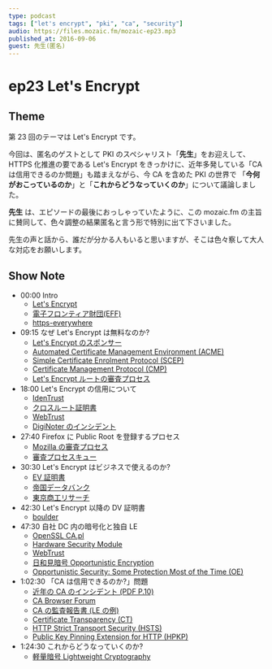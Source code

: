 ```yaml
---
type: podcast
tags: ["let's encrypt", "pki", "ca", "security"]
audio: https://files.mozaic.fm/mozaic-ep23.mp3
published_at: 2016-09-06
guest: 先生(匿名)
---
```


# ep23 Let's Encrypt

## Theme

第 23 回のテーマは Let's Encrypt です。

今回は、匿名のゲストとして PKI のスペシャリスト「**先生**」をお迎えして、 HTTPS 化推進の要である Let's Encrypt をきっかけに、近年多発している「CA は信用できるのか問題」も踏まえながら、今 CA を含めた PKI の世界で 「**今何がおこっているのか**」と「**これからどうなっていくのか**」について議論しました。

**先生** は、エピソードの最後におっしゃっていたように、この mozaic.fm の主旨に賛同して、色々調整の結果匿名と言う形で特別に出て下さいました。

先生の声と話から、誰だが分かる人もいると思いますが、そこは色々察して大人な対応をお願いします。

## Show Note

- 00:00 Intro
  - [Let's Encrypt](https://letsencrypt.org/)
  - [電子フロンティア財団(EFF)](https://www.eff.org/)
  - [https-everywhere](https://www.eff.org/https-everywhere)
- 09:15 なぜ Let's Encrypt は無料なのか?
  - [Let's Encrypt のスポンサー](https://letsencrypt.org/sponsors/)
  - [Automated Certificate Management Environment (ACME)](https://github.com/letsencrypt/acme-spec)
  - [Simple Certificate Enrolment Protocol (SCEP)](https://www.ietf.org/id/draft-gutmann-scep.txt)
  - [Certificate Management Protocol (CMP)](https://tools.ietf.org/html/rfc4210)
  - [Let's Encrypt ルートの審査プロセス](https://bugzilla.mozilla.org/show_bug.cgi?id=1204656)
- 18:00 Let's Encrypt の信用について
  - [IdenTrust](https://www.identrust.com/)
  - [クロスルート証明書](https://jp.globalsign.com/support/faq/431.html)
  - [WebTrust](http://www.webtrust.org/)
  - [DigiNoter のインシデント](https://ja.wikipedia.org/wiki/2011%E5%B9%B4%E3%83%87%E3%82%B8%E3%83%8E%E3%82%BF%E3%83%BC%E4%BA%8B%E4%BB%B6)
- 27:40 Firefox に Public Root を登録するプロセス
  - [Mozilla の審査プロセス](https://wiki.mozilla.org/CA:How_to_apply)
  - [審査プロセスキュー](https://wiki.mozilla.org/CA:Schedule#Queue_for_Public_Discussion)
- 30:30 Let's Encrypt はビジネスで使えるのか?
  - [EV 証明書](https://ja.wikipedia.org/wiki/Extended_Validation_%E8%A8%BC%E6%98%8E%E6%9B%B8)
  - [帝国データバンク](http://www.tdb.co.jp/index.html)
  - [東京商工リサーチ](http://www.tsr-net.co.jp/)
- 42:30 Let's Encrypt 以降の DV 証明書
  - [boulder](https://github.com/letsencrypt/boulder)
- 47:30 自社 DC 内の暗号化と独自 LE
  - [OpenSSL CA.pl](https://www.openssl.org/docs/manmaster/apps/CA.pl.html)
  - [Hardware Security Module](https://en.wikipedia.org/wiki/Hardware_security_module)
  - [WebTrust](http://www.webtrust.org/)
  - [日和見暗号 Opportunistic Encryption](https://ja.wikipedia.org/wiki/%E6%97%A5%E5%92%8C%E8%A6%8B%E6%9A%97%E5%8F%B7%E5%8C%96)
  - [Opportunistic Security: Some Protection Most of the Time (OE)](https://tools.ietf.org/html/rfc7435)
- 1:02:30 「CA は信用できるのか?」問題
  - [近年の CA のインシデント (PDF P.10)](http://www.jnsa.org/seminar/pki-day/2015/data/2-1_urushima.pdf)
  - [CA Browser Forum](https://cabforum.org/)
  - [CA の監査報告書 (LE の例)](https://cert.webtrust.org/SealFile?seal=1987&file=pdf)
  - [Certificate Transparency (CT)](https://www.certificate-transparency.org/)
  - [HTTP Strict Transport Security (HSTS)](https://tools.ietf.org/html/rfc6797)
  - [Public Key Pinning Extension for HTTP (HPKP)](https://tools.ietf.org/html/rfc7469)
- 1:24:30 これからどうなっていくのか?
  - [軽量暗号 Lightweight Cryptography](http://www.cryptrec.go.jp/symposium/20150320_cryptrec-lw.pdf)
